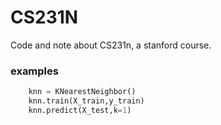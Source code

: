 # CS231N

Code and note about CS231n, a stanford course.

### examples

```python
	knn = KNearestNeighbor()
	knn.train(X_train,y_train)
	knn.predict(X_test,k=1)
```

